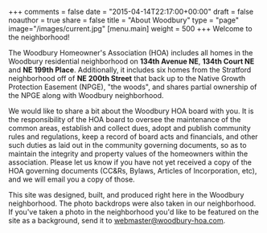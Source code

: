+++
comments = false
date = "2015-04-14T22:17:00+00:00"
draft = false
noauthor = true
share = false
title = "About Woodbury"
type = "page"
image="/images/current.jpg"
[menu.main]
weight = 500
+++
Welcome to the neighborhood!

The Woodbury Homeowner's Association (HOA) includes all homes in the Woodbury residential neighborhood on **134th Avenue NE**, **134th Court NE** and **NE 199th Place**. Additionally, it includes six homes from the Stratford neighborhood off of **NE 200th Street** that back up to the Native Growth Protection Easement (NPGE), "the woods", and shares partial ownership of the NPGE along with Woodbury neighborhood.

We would like to share a bit about the Woodbury HOA board with you.  It is the responsibility of the HOA board to oversee the maintenance of the common areas, establish and collect dues, adopt and publish community rules and regulations, keep a record of board acts and financials, and other such duties as laid out in the community governing documents, so as to maintain the integrity and property values of the homeowners within the association. Please let us know if you have not yet received a copy of the HOA governing documents (CC&Rs, Bylaws, Articles of Incorporation, etc), and we will email you a copy of those. 

This site was designed, built, and produced right here in the Woodbury neighborhood. The photo backdrops were also taken in our neighborhood. If you've taken a photo in the neighborhood you'd like to be featured on the site as a background, send it to [webmaster@woodbury-hoa.com](mailto:webmaster@woodbury-hoa.com).
